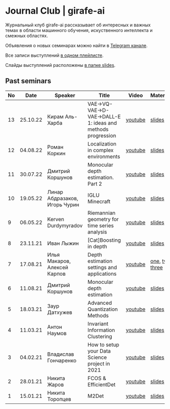 # Journal Club | girafe-ai

Журнальный клуб girafe-ai рассказывает об интересных и важных темах в области машинного обучения, искуственного интеллекта и смежных областях.

Объявления о новых семинарах можно найти в [Telegram канале](https://t.me/girafe_ai_journal).

Все записи выступлений [в одном плейлисте](https://youtube.com/playlist?list=PLJR10EXrBaAu0yvsFbdXkMyFDuwN0YS97).

Слайды выступлений расположены [в папке slides](slides).

## Past seminars

No | Date | Speaker | Title | Video | Materials
--- | --- | --- | --- | --- | ---
13 | 25.10.22 | Кирам Аль-Харба | VAE->VQ-VAE->D-VAE->DALL-E 1: ideas and methods progression | [youtube](https://www.youtube.com/watch?v=1eK5UQ-Q4iw) | [slides](slides/13%20VAE%20to%20DALL-E.pdf)
12 | 04.08.22 | Роман Коркин | Localization in complex environments | [youtube](https://youtu.be/gv1rPBCOyxE) | [slides](slides/12%20Localization%20in%20complex%20environments.pdf)
11 | 30.07.22 | Дмитрий Коршунов | Monocular depth estimation. Part 2 | [youtube](https://youtu.be/kvt_WJcW6M0) | [slides](slides/11%20Monodepth%20overview.%20Part%202.pdf)
10 | 19.05.22 | Линар Абдразаков, Игорь Чурин | IGLU Minecraft | [youtube](https://youtu.be/TpWSDbgMRkI) | [slides](slides/10%20MIPT%20NeuroAI%20IGLU%20Minecraft%20Silent%20Builder%20Solution.pdf)
9 | 06.05.22 | Kerven Durdymyradov | Riemannian geometry for time series analysis | [youtube](https://youtu.be/3w3_dV8Msbs) | [slides](slides/09%20PyRiemann.pdf)
8 | 23.11.21 | Иван Лыжин | [Cat]Boosting in depth | [youtube](https://youtu.be/s4GWmfB9VTA) | [slides](slides/08%20CatBoosting.pdf)
7 | 17.08.21 | Илья Макаров, Алексей Карпов | Depth estimation settings and applications | [youtube](https://youtu.be/SSyxRx5HfK4) | [one](slides/07%201%20Depth%20Map%20Interpolation%20Makarov.pdf), [two](slides/07%202%20Depth%20Map%20Reconstruction.pdf), [three](slides/07%203%20Self-supervised%20depth%20estimation%20Karpov.pdf)
6 | 11.08.21 | Дмитрий Коршунов | Monocular depth estimation | [youtube](https://youtu.be/-yDiYG2NUTE) | [slides](slides/06%20Monodepth%20overview.pdf)
5 | 18.03.21 | Заур Датхужев | Advanced Quantization Methods | [youtube](https://youtu.be/p5MU8e8ae9Y) | [slides](slides/05%20Advanced%20Quantization%20Methods.pdf)
4 | 11.03.21 | Антон Наумов | Invariant Information Clustering | [youtube](https://youtu.be/48oIHVpsxF4) | [slides](slides/04%20Invariant%20Information%20Clustering.pdf)
3 | 04.02.21 | Владислав Гончаренко | How to setup your Data Science project in 2021 | [youtube](https://youtu.be/jLIAiDMyseQ) | [slides](slides/03%20How%20to%20setup%20your%20Data%20Science%20project%20in%202021.pdf)
2 | 28.01.21 | Никита Жаров | FCOS & EfficientDet | [youtube](https://youtu.be/y8RWgDVi2FE) | [slides](slides/02%20FCOS%20%26%20EfficientDet.pdf)
1 | 15.01.21 | Никита Торопцев | M2Det | [youtube](https://youtu.be/ZRFLBldLfp4) | [slides](slides/01%20M2Det.pdf)
